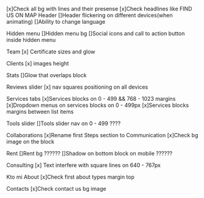 <!-- TODO ======================================== -->
[x]Check all bg with lines and their presense
[x]Check headlines like FIND US ON MAP
Header
[]Header flickering on different devices(when animating)
[]Ability to change language

Hidden menu
[]Hidden menu bg
[]Social icons and call to action button inside hidden menu

Team
[x] Certificate sizes and glow

Clients
[x] images height

Stats
[]Glow that overlaps block

Reviews slider
[x] nav squares positioning on all devices

Services tabs
[x]Services blocks on 0 - 499 && 768 - 1023 margins
[x]Dropdown menus on services blocks on 0 - 499px
[x]Services blocks margins between list items

Tools slider
[]Tools slider nav on 0 - 499 ????

Collaborations
[x]Rename first Steps section to Communication
[x]Check bg image on the block

Rent
[]Rent bg ??????
[]Shadow on bottom block on mobile ??????

Consulting
[x] Text interfere with square lines on 640 - 767px

Kto mi About
[x]Check first about types margin top

Contacts
[x]Check contact us bg image
